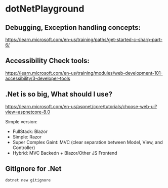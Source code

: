 # dotNetPlayground

## Debugging, Exception handling concepts:

https://learn.microsoft.com/en-us/training/paths/get-started-c-sharp-part-6/

## Accessibility Check tools:

https://learn.microsoft.com/en-us/training/modules/web-development-101-accessibility/3-developer-tools

## .Net is so big, What should I use?

https://learn.microsoft.com/en-us/aspnet/core/tutorials/choose-web-ui?view=aspnetcore-8.0

Simple version:

- FullStack: Blazor
- Simple: Razor
- Super Complex Gaint: MVC (clear separation between Model, View, and Controller)
- Hybrid: MVC Backedn + Blazor/Other JS Frontend

## GitIgnore for .Net

```bash
dotnet new gitignore
```
